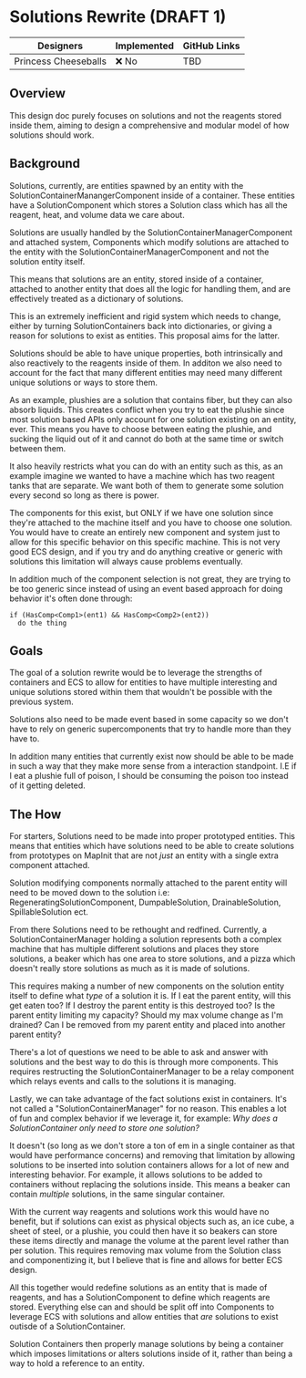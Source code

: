 # Solutions Rewrite (DRAFT 1)

| Designers | Implemented | GitHub Links |
|---|---|---|
| Princess Cheeseballs | :x: No | TBD |

## Overview

This design doc purely focuses on solutions and not the reagents stored inside them, aiming to design a comprehensive and modular model of how solutions should work. 

## Background

Solutions, currently, are entities spawned by an entity with the SolutionContainerManangerComponent inside of a container. These entities have a SolutionComponent which stores a Solution class which has all the reagent, heat, and volume data we care about.  

Solutions are usually handled by the SolutionContainerManagerComponent and attached system, Components which modify solutions are attached to the entity with the SolutionContainerManagerComponent and not the solution entity itself.

This means that solutions are an entity, stored inside of a container, attached to another entity that does all the logic for handling them, and are effectively treated as a dictionary of solutions. 

This is an extremely inefficient and rigid system which needs to change, either by turning SolutionContainers back into dictionaries, or giving a reason for solutions to exist as entities. This proposal aims for the latter.

Solutions should be able to have unique properties, both intrinsically and also reactively to the reagents inside of them. In additon we also need to account for the fact that many different entities may need many different unique solutions or ways to store them.

As an example, plushies are a solution that contains fiber, but they can also absorb liquids. This creates conflict when you try to eat the plushie since most solution based APIs only account for one solution existing on an entity, ever. This means you have to choose between eating the plushie, and sucking the liquid out of it and cannot do both at the same time or switch between them. 

It also heavily restricts what you can do with an entity such as this, as an example imagine we wanted to have a machine which has two reagent tanks that are separate. We want both of them to generate some solution every second so long as there is power. 

The components for this exist, but ONLY if we have one solution since they're attached to the machine itself and you have to choose one solution. You would have to create an entirely new component and system just to allow for this specific behavior on this specific machine. This is not very good ECS design, and if you try and do anything creative or generic with solutions this limitation will always cause problems eventually. 

In addition much of the component selection is not great, they are trying to be too generic since instead of using an event based approach for doing behavior it's often done through: 
```
if (HasComp<Comp1>(ent1) && HasComp<Comp2>(ent2))
  do the thing
```

## Goals

The goal of a solution rewrite would be to leverage the strengths of containers and ECS to allow for entities to have multiple interesting and unique solutions stored within them that wouldn't be possible with the previous system. 

Solutions also need to be made event based in some capacity so we don't have to rely on generic supercomponents that try to handle more than they have to. 

In addition many entities that currently exist now should be able to be made in such a way that they make more sense from a interaction standpoint. I.E if I eat a plushie full of poison, I should be consuming the poison too instead of it getting deleted. 

## The How

For starters, Solutions need to be made into proper prototyped entities. This means that entities which have solutions need to be able to create solutions from prototypes on MapInit that are not *just* an entity with a single extra component attached. 

Solution modifying components normally attached to the parent entity will need to be moved down to the solution i.e: RegeneratingSolutionComponent, DumpableSolution, DrainableSolution, SpillableSolution ect.

From there Solutions need to be rethought and redfined. Currently, a SolutionContainerManager holding a solution represents both a complex machine that has multiple different solutions and places they store solutions, a beaker which has one area to store solutions, and a pizza which doesn't really store solutions as much as it is made of solutions. 

This requires making a number of new components on the solution entity itself to define what *type* of a solution it is. If I eat the parent entity, will this get eaten too? If I destroy the parent entity is this destroyed too? Is the parent entity limiting my capacity? Should my max volume change as I'm drained? Can I be removed from my parent entity and placed into another parent entity? 

There's a lot of questions we need to be able to ask and answer with solutions and the best way to do this is through more components. This requires restructing the SolutionContainerManager to be a relay component which relays events and calls to the solutions it is managing. 

Lastly, we can take advantage of the fact solutions exist in containers. It's not called a "SolutionContainerManager" for no reason. This enables a lot of fun and complex behavior if we leverage it, for example: *Why does a SolutionContainer only need to store one solution?*

It doesn't (so long as we don't store a ton of em in a single container as that would have performance concerns) and removing that limitation by allowing solutions to be inserted into solution containers allows for a lot of new and interesting behavior. For example, it allows solutions to be added to containers without replacing the solutions inside. This means a beaker can contain *multiple* solutions, in the same singular container. 

With the current way reagents and solutions work this would have no benefit, but if solutions can exist as physical objects such as, an ice cube, a sheet of steel, or a plushie, you could then have it so beakers can store these items directly and manage the volume at the parent level rather than per solution. This requires removing max volume from the Solution class and componentizing it, but I believe that is fine and allows for better ECS design. 

All this together would redefine solutions as an entity that is made of reagents, and has a SolutionComponent to define which reagents are stored. Everything else can and should be split off into Components to leverage ECS with solutions and allow entities that *are* solutions to exist outisde of a SolutionContainer. 

Solution Containers then properly manage solutions by being a container which imposes limitations or alters solutions inside of it, rather than being a way to hold a reference to an entity. 
